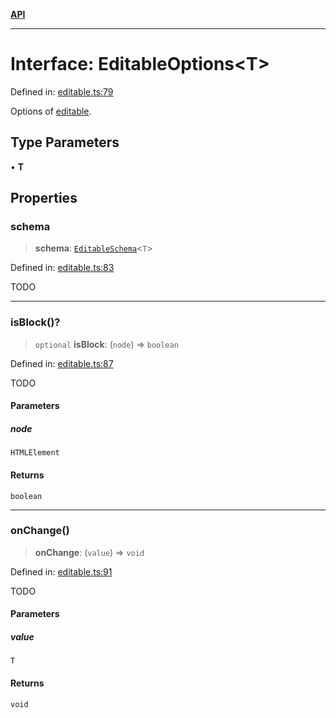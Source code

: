 [**API**](../API.md)

***

# Interface: EditableOptions\<T\>

Defined in: [editable.ts:79](https://github.com/inokawa/edix/blob/6c51a3045dd266d2df11ac3bf40a8c324611c95f/src/core/editable.ts#L79)

Options of [editable](../functions/editable.md).

## Type Parameters

• **T**

## Properties

### schema

> **schema**: [`EditableSchema`](EditableSchema.md)\<`T`\>

Defined in: [editable.ts:83](https://github.com/inokawa/edix/blob/6c51a3045dd266d2df11ac3bf40a8c324611c95f/src/core/editable.ts#L83)

TODO

***

### isBlock()?

> `optional` **isBlock**: (`node`) => `boolean`

Defined in: [editable.ts:87](https://github.com/inokawa/edix/blob/6c51a3045dd266d2df11ac3bf40a8c324611c95f/src/core/editable.ts#L87)

TODO

#### Parameters

##### node

`HTMLElement`

#### Returns

`boolean`

***

### onChange()

> **onChange**: (`value`) => `void`

Defined in: [editable.ts:91](https://github.com/inokawa/edix/blob/6c51a3045dd266d2df11ac3bf40a8c324611c95f/src/core/editable.ts#L91)

TODO

#### Parameters

##### value

`T`

#### Returns

`void`
